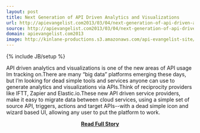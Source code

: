 ```yaml
---
layout: post
title: Next Generation of API Driven Analytics and Visualizations
url: http://apievangelist.com2013/03/04/next-generation-of-api-driven-analytics-and-visualizations/
source: http://apievangelist.com2013/03/04/next-generation-of-api-driven-analytics-and-visualizations/
domain: apievangelist.com2013
image: http://kinlane-productions.s3.amazonaws.com/api-evangelist-site/blog/api-analytics.png
---
```

{% include JB/setup %}<p>API driven analytics and visualizations is one of the new areas of API usage Im tracking on.There are many “big data” platforms emerging these days, but I’m looking for dead simple tools and services anyone can use to generate analytics and visualizations via APIs.Think of reciprocity providers like IFTT, Zapier and Elastic.io.These new API driven service providers, make it easy to migrate data between cloud services, using a simple set of source API, triggers, actions and target APIs--with a dead simple icon and wizard based UI, allowing any user to put the platform to work.</p>
<center><p><a href="http://apievangelist.com2013/03/04/next-generation-of-api-driven-analytics-and-visualizations/" style='padding:25px; font-sze:18px; font-weight: bold;'>Read Full Story</a></p></center>
